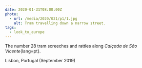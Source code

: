 ```yaml
---
date: 2020-01-31T08:00:00Z
photo:
  - url: /media/2020/031/p1/1.jpg
    alt: Tram travelling down a narrow street.
tags:
  - look_to_europe
---
```


The number 28 tram screeches and rattles along _Calçada de São Vicente_{lang=pt}.

Lisbon, Portugal (September 2019)
